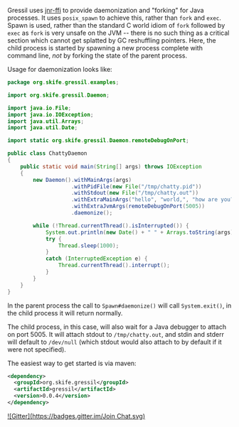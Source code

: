 Gressil uses [jnr-ffi](https://github.com/jnr/jnr-ffi) to provide
daemonization and "forking" for Java processes. It uses
<code>posix_spawn</code> to achieve this, rather than
<code>fork</code> and <code>exec</code>. Spawn is used, rather than
the standard C world idiom of <code>fork</code> followed by
<code>exec</code> as <code>fork</code> is very unsafe on the JVM --
there is no such thing as a critical section which cannot get splatted
by GC reshuffling pointers. Here, the child process is started by spawning
a new process complete with command line, *not* by forking the state of the
parent process.

Usage for daemonization looks like:

```java
package org.skife.gressil.examples;

import org.skife.gressil.Daemon;

import java.io.File;
import java.io.IOException;
import java.util.Arrays;
import java.util.Date;

import static org.skife.gressil.Daemon.remoteDebugOnPort;

public class ChattyDaemon
{
    public static void main(String[] args) throws IOException
    {
        new Daemon().withMainArgs(args)
                    .withPidFile(new File("/tmp/chatty.pid"))
                    .withStdout(new File("/tmp/chatty.out"))
                    .withExtraMainArgs("hello", "world,", "how are you?")
                    .withExtraJvmArgs(remoteDebugOnPort(5005))
                    .daemonize();

        while (!Thread.currentThread().isInterrupted()) {
            System.out.println(new Date() + " " + Arrays.toString(args));
            try {
                Thread.sleep(1000);
            }
            catch (InterruptedException e) {
                Thread.currentThread().interrupt();
            }
        }
    }
}
```
In the parent process the call to <code>Spawn#daemonize()</code> will
call <code>System.exit()</code>, in the child process it will return
normally.

The child process, in this case, will also wait for a Java debugger to
attach on port 5005. It will attach stdout to <code>/tmp/chatty.out</code>,
and stdin and stderr will default to <code>/dev/null</code> (which stdout would also attach to
by default if it were not specified).

The easiest way to get started is via maven:

```xml
<dependency>
  <groupId>org.skife.gressil</groupId>
  <artifactId>gressil</artifactId>
  <version>0.0.4</version>
</dependency>
```

[![Gitter](https://badges.gitter.im/Join Chat.svg)](https://gitter.im/brianm/gressil?utm_source=badge&utm_medium=badge&utm_campaign=pr-badge&utm_content=badge)